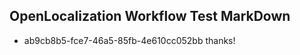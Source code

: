 ## OpenLocalization Workflow Test MarkDown
* ab9cb8b5-fce7-46a5-85fb-4e610cc052bb 
thanks!<!--HONumber=Mar16_HO1-->
